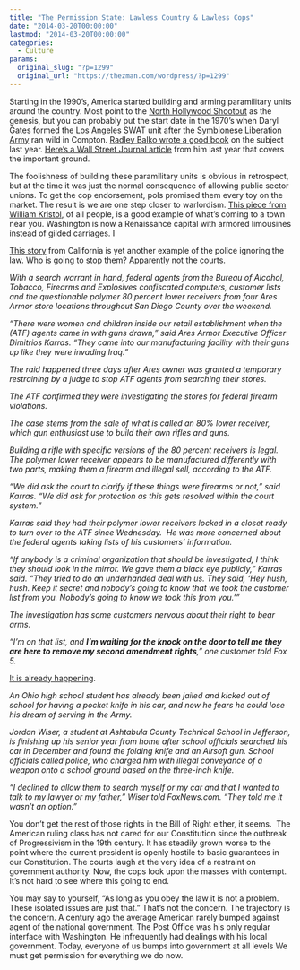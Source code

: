 ```yaml
---
title: "The Permission State: Lawless Country & Lawless Cops"
date: "2014-03-20T00:00:00"
lastmod: "2014-03-20T00:00:00"
categories:
  - Culture
params:
  original_slug: "?p=1299"
  original_url: "https://thezman.com/wordpress/?p=1299"
---
```


Starting in the 1990’s, America started building and arming paramilitary
units around the country. Most point to the
<a href="http://en.wikipedia.org/wiki/North_Hollywood_shootout"
rel="noopener noreferrer" target="_blank">North Hollywood Shootout</a>
as the genesis, but you can probably put the start date in the 1970’s
when Daryl Gates formed the Los Angeles SWAT unit after the [Symbionese
Liberation
Army](http://en.wikipedia.org/wiki/Symbionese_Liberation_Army "Symbionese Liberation Army")
ran wild in Compton. <a
href="http://www.amazon.com/Rise-Warrior-Cop-Militarization-Americas/dp/1610392116"
rel="noopener noreferrer" target="_blank">Radley Balko wrote a good
book</a> on the subject last year. <a
href="http://online.wsj.com/news/articles/SB10001424127887323848804578608040780519904"
rel="noopener noreferrer" target="_blank">Here’s a Wall Street Journal
article</a> from him last year that covers the important ground.

The foolishness of building these paramilitary units is obvious in
retrospect, but at the time it was just the normal consequence of
allowing public sector unions. To get the cop endorsement, pols promised
them every toy on the market. The result is we are one step closer to
warlordism. <a
href="http://www.weeklystandard.com/articles/motorcades-dc_784271.html"
rel="noopener noreferrer" target="_blank">This piece from William
Kristol</a>, of all people, is a good example of what’s coming to a town
near you. Washington is now a Renaissance capital with armored
limousines instead of gilded carriages. I

<a
href="http://fox5sandiego.com/2014/03/17/feds-raid-gun-parts-stores-despite-court-order/#ixzz2wPQ98hGv"
rel="noopener noreferrer" target="_blank">This story</a> from California
is yet another example of the police ignoring the law. Who is going to
stop them? Apparently not the courts.

*With a search warrant in hand, federal agents from the Bureau of
Alcohol, Tobacco, Firearms and Explosives confiscated computers,
customer lists and the questionable polymer 80 percent lower receivers
from four Ares Armor store locations throughout San Diego County over
the weekend.*

*“There were women and children inside our retail establishment when the
(ATF) agents came in with guns drawn,” said Ares Armor Executive Officer
Dimitrios Karras. “They came into our manufacturing facility with their
guns up like they were invading Iraq.”*

*The raid happened three days after Ares owner was granted a temporary
restraining by a judge to stop ATF agents from searching their stores.*

*The ATF confirmed they were investigating the stores for federal
firearm violations.*

*The case stems from the sale of what is called an 80% lower receiver,
which gun enthusiast use to build their own rifles and guns.*

*Building a rifle with specific versions of the 80 percent receivers is
legal.   The polymer lower receiver appears to be manufactured
differently with two parts, making them a firearm and illegal sell,
according to the ATF.*

*“We did ask the court to clarify if these things were firearms or not,”
said Karras. “We did ask for protection as this gets resolved within the
court system.”*

*Karras said they had their polymer lower receivers locked in a closet
ready to turn over to the ATF since Wednesday.  He was more concerned
about the federal agents taking lists of his customers’ information.*

*“If anybody is a criminal organization that should be investigated, I
think they should look in the mirror. We gave them a black eye
publicly,” Karras said. “They tried to do an underhanded deal with us.
They said, ‘Hey hush, hush. Keep it secret and nobody’s going to know
that we took the customer list from you. Nobody’s going to know we took
this from you.’”*

*The investigation has some customers nervous about their right to bear
arms.*

*“I’m on that list, and **I’m waiting for the knock on the door to tell
me they are here to remove my second amendment rights**,” one customer
told Fox 5.*

<a
href="http://www.foxnews.com/us/2014/03/18/high-school-senior-jailed-kicked-out-school-and-may-lose-army-dream-because/?intcmp=latestnews"
rel="noopener noreferrer" target="_blank">It is already happening</a>.

*An Ohio high school student has already been jailed and kicked out of
school for having a pocket knife in his car, and now he fears he could
lose his dream of serving in the Army.*

*Jordan Wiser, a student at Ashtabula County Technical School in
Jefferson, is finishing up his senior year from home after school
officials searched his car in December and found the folding knife and
an Airsoft gun. School officials called police, who charged him with
illegal conveyance of a weapon onto a school ground based on the
three-inch knife.*

*“I declined to allow them to search myself or my car and that I wanted
to talk to my lawyer or my father,” Wiser told FoxNews.com. “They told
me it wasn’t an option.”*

You don’t get the rest of those rights in the Bill of Right either, it
seems.  The American ruling class has not cared for our Constitution
since the outbreak of Progressivism in the 19th century. It has steadily
grown worse to the point where the current president is openly hostile
to basic guarantees in our Constitution. The courts laugh at the very
idea of a restraint on government authority. Now, the cops look upon the
masses with contempt. It’s not hard to see where this going to end.

You may say to yourself, “As long as you obey the law it is not a
problem. These isolated issues are just that.” That’s not the concern.
The trajectory is the concern. A century ago the average American rarely
bumped against agent of the national government. The Post Office was his
only regular interface with Washington. He infrequently had dealings
with his local government. Today, everyone of us bumps into government
at all levels We must get permission for everything we do now.
